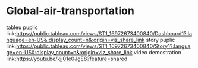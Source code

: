 # Global-air-transportation

tableu puplic link;https://public.tableau.com/views/ST1_16972673400840/Dashboard1?:language=en-US&:display_count=n&:origin=viz_share_link
story puplic link;https://public.tableau.com/views/ST1_16972673400840/Story1?:language=en-US&:display_count=n&:origin=viz_share_link
video demostration link;https://youtu.be/kjj01e0JgE8?feature=shared
